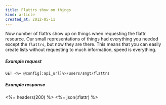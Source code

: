 ```yaml
---
title: Flattrs show on things
kind: article
created_at: 2012-05-11
---
```


Now number of flattrs show up on things when requesting the flattr resource. Our small representations of things had everything you needed except the `flattrs`, but now they are there. This means that you can easily create lists without requesting to much information, speed is everything.

##### Example request
```
GET <%= @config[:api_url]%>/users/smgt/flattrs
```

##### Example response
<%= headers(200) %>
<%= json(:flattr) %>
